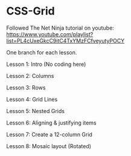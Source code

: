 # CSS-Grid

Followed The Net Ninja tutorial on youtube:
https://www.youtube.com/playlist?list=PL4cUxeGkcC9itC4TxYMzFCfveyutyPOCY

One branch for each lesson.

Lesson 1: Intro (No coding here)

Lesson 2: Columns

Lesson 3: Rows

Lesson 4: Grid Lines

Lesson 5: Nested Grids

Lesson 6: Aligning & justifying items

Lesson 7: Create a 12-column Grid

Lesson 8: Mosaic layout (Rotated)
